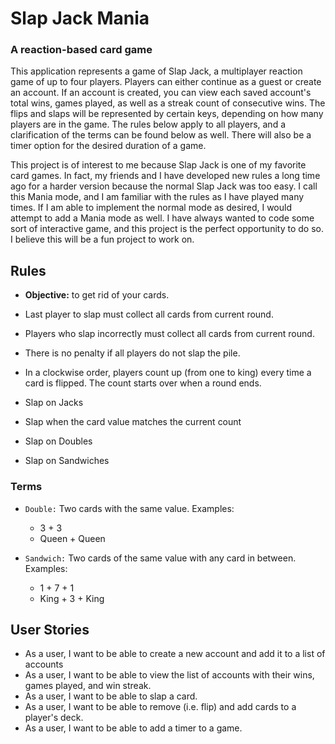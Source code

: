 # Slap Jack Mania

### A reaction-based card game


This application represents a game of Slap Jack, a multiplayer reaction game of 
up to four players. Players can either continue as a guest or create an account.
If an account is created, you can view each saved account's 
total wins, games played, as well as a streak count of consecutive wins.
The flips and slaps will be represented by certain keys, depending on how many 
players are in the game. The rules below apply to all players, and a 
clarification of the terms can be found below as well.
There will also be a timer option for the desired duration of a game.

This project is of interest to me because Slap Jack is one of my favorite card 
games. In fact, my friends and I have developed new rules a long time ago for 
a harder version because the normal Slap Jack was too easy. I call this Mania mode, 
and I am familiar with the rules as I have played many times. If I am able to 
implement the normal mode as desired, I would attempt to add a Mania mode as well.
I have always wanted to code some sort of interactive game, and this project is the 
perfect opportunity to do so. I believe this will be a fun project to work on.

## Rules

- **Objective:** to get rid of your cards.
- Last player to slap must collect all cards from current round.
- Players who slap incorrectly must collect all cards from current round.
- There is no penalty if all players do not slap the pile.
- In a clockwise order, players count up (from one to king) every time a card is 
flipped. The count starts over when a round ends.


- Slap on Jacks
- Slap when the card value matches the current count
- Slap on Doubles
- Slap on Sandwiches


### Terms

- `Double:` Two cards with the same value. Examples:
    - 3 + 3
    - Queen + Queen


- `Sandwich:` Two cards of the same value with any card in between. Examples:
    - 1 + 7 + 1
    - King + 3 + King

 

## User Stories
- As a user, I want to be able to create a new account and add it to a list of 
accounts
- As a user, I want to be able to view the list of accounts with their wins,
games played, and win streak.
- As a user, I want to be able to slap a card.
- As a user, I want to be able to remove (i.e. flip) and add cards to a player's 
deck.
- As a user, I want to be able to add a timer to a game.